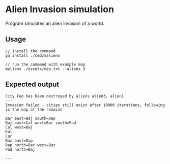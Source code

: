 # Alien Invasion simulation

Program simulates an alien invasion of a world.

## Usage
```
// install the command
go install ./cmd/maliens

// run the command with example map
maliens ./assets/map.txt --aliens 3
```

## Expected output
```
City Foo has been destroyed by aliens alien3, alien1
---
Invasion failed - cities still exist after 10000 iterations, following is the map of the remains
---
Bar east=Baj south=Dap
Baj east=Cal west=Bar south=Pad
Cal west=Baj
Kal
Car
Baz east=Dap
Dap north=Bar west=Baz
Pad north=Baj

---
```